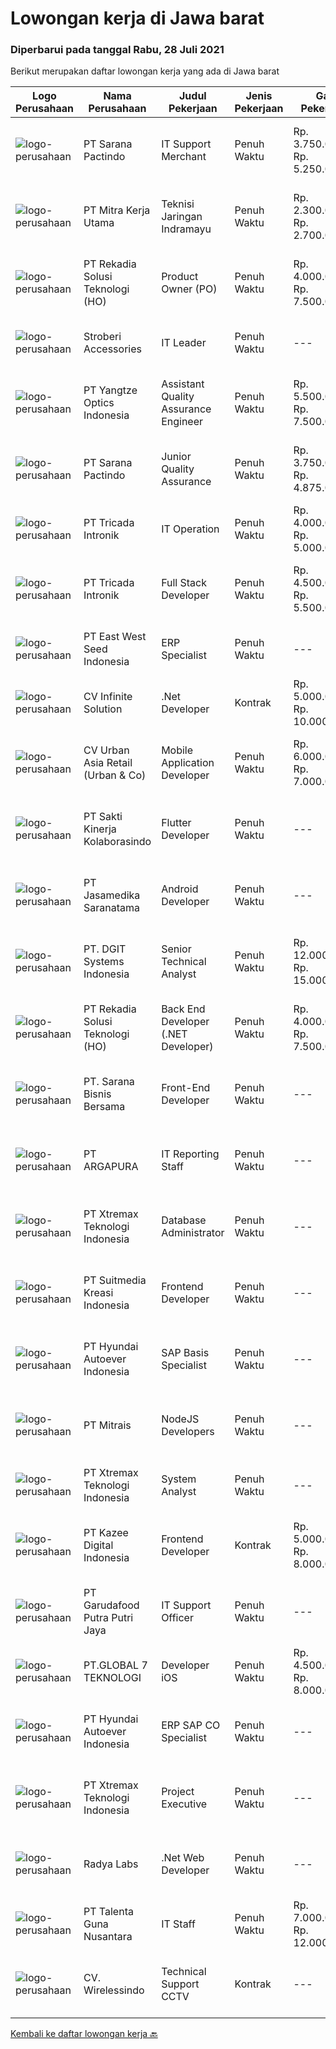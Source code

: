 
  # Lowongan kerja di Jawa barat

  ### Diperbarui pada tanggal Rabu, 28 Juli 2021

  Berikut merupakan daftar lowongan kerja yang ada di Jawa barat

  |Logo Perusahaan | Nama Perusahaan | Judul Pekerjaan | Jenis Pekerjaan | Gaji Pekerjaan | Lokasi | Deskripsi | Tanggal diunggah | Pranala |
  | -------------- | --------------- | --------------- | --------- | --------- | -------------- | ------- | ----------- | ----------- |
  |![logo-perusahaan](https://image-service-cdn.seek.com.au/98982338245954acade7338ecccff8adaf4bc449/ee4dce1061f3f616224767ad58cb2fc751b8d2dc)|PT Sarana Pactindo|IT Support Merchant|Penuh Waktu|Rp. 3.750.000-Rp. 5.250.000|Bandung|Persyaratan :  Lulusan SMK/D3 (Rekayasa Perangkat Lunak/Informatika sederajat sesuai dengan bidang IT) Terbiasa menggunakan OS Linux ( minimal Ubuntu...|Selasa, 27 Juli 2021|https://www.jobstreet.co.id/id/job/it-support-merchant-3586206?token=0~1769e6fd-d1dd-4f3e-ac9f-656533356423&sectionRank=1&jobId=jobstreet-id-job-3586206|
|![logo-perusahaan](https://image-service-cdn.seek.com.au/69d81c490d2371642ca2c0cace747efd527541cf/ee4dce1061f3f616224767ad58cb2fc751b8d2dc)|PT Mitra Kerja Utama|Teknisi Jaringan Indramayu|Penuh Waktu|Rp. 2.300.000-Rp. 2.700.000|Jawa Barat|WE'RE HIRING TEKNISI FIBER OPTIC !PT. Mitra Kerja Utama merupakan perusahaan yang bergerak di bidang Recruitment Consultant, saat ini salah satu klien...|Selasa, 27 Juli 2021|https://www.jobstreet.co.id/id/job/teknisi-jaringan-indramayu-3585980?token=0~1769e6fd-d1dd-4f3e-ac9f-656533356423&sectionRank=2&jobId=jobstreet-id-job-3585980|
|![logo-perusahaan](https://image-service-cdn.seek.com.au/37d31ec8b68451e9795e6b4ca33cebfafea51e4b/ee4dce1061f3f616224767ad58cb2fc751b8d2dc)|PT Rekadia Solusi Teknologi (HO)|Product Owner (PO)|Penuh Waktu|Rp. 4.000.000-Rp. 7.500.000|Bandung|Job Description: Responsible for running the project according to the timeline, budget &amp; scope of work Responsible for providing satisfactory...|Selasa, 27 Juli 2021|https://www.jobstreet.co.id/id/job/product-owner-po-3586412?token=0~1769e6fd-d1dd-4f3e-ac9f-656533356423&sectionRank=3&jobId=jobstreet-id-job-3586412|
|![logo-perusahaan](https://image-service-cdn.seek.com.au/a820a4ec18fa700b64dd07ed5de8304c789110ae/ee4dce1061f3f616224767ad58cb2fc751b8d2dc)|Stroberi Accessories|IT Leader|Penuh Waktu|---|Bandung|Deskripsi pekerjaan :-   Melakukan maintanance dan adminitrasi software &amp; hardware.-   Melakukan maintenance jaringan internet dan berkoordinasi...|Selasa, 27 Juli 2021|https://www.jobstreet.co.id/id/job/it-leader-3586389?token=0~1769e6fd-d1dd-4f3e-ac9f-656533356423&sectionRank=4&jobId=jobstreet-id-job-3586389|
|![logo-perusahaan](https://image-service-cdn.seek.com.au/752a6006745eaede66455386f7757e7d2ab4aa46/ee4dce1061f3f616224767ad58cb2fc751b8d2dc)|PT Yangtze Optics Indonesia|Assistant Quality Assurance Engineer|Penuh Waktu|Rp. 5.500.000-Rp. 7.500.000|Karawang|Requirement : Age maximum 30 Years old Having Education in Bachelor, major : science or equivalent Experience at least 2 years as Quality staff/...|Selasa, 27 Juli 2021|https://www.jobstreet.co.id/id/job/assistant-quality-assurance-engineer-3586716?token=0~1769e6fd-d1dd-4f3e-ac9f-656533356423&sectionRank=5&jobId=jobstreet-id-job-3586716|
|![logo-perusahaan](https://image-service-cdn.seek.com.au/98982338245954acade7338ecccff8adaf4bc449/ee4dce1061f3f616224767ad58cb2fc751b8d2dc)|PT Sarana Pactindo|Junior Quality Assurance|Penuh Waktu|Rp. 3.750.000-Rp. 4.875.000|Bandung|Kandidat harus memiliki setidaknya Gelar Sarjana di Ilmu Komputer/Teknologi Informasi atau setara. Setidaknya memiliki 1 tahun pengalaman dalam bidang...|Senin, 26 Juli 2021|https://www.jobstreet.co.id/id/job/junior-quality-assurance-3585159?token=0~1769e6fd-d1dd-4f3e-ac9f-656533356423&sectionRank=6&jobId=jobstreet-id-job-3585159|
|![logo-perusahaan](https://image-service-cdn.seek.com.au/f59ae2c18bc86d08afe0fb5316a394830659e2c6/ee4dce1061f3f616224767ad58cb2fc751b8d2dc)|PT Tricada Intronik|IT Operation|Penuh Waktu|Rp. 4.000.000-Rp. 5.000.000|Jakarta Raya|Responsibility: You will be responsible to provide technical support and maintain products’ on customer’s site. Your work hours will be based on...|Senin, 26 Juli 2021|https://www.jobstreet.co.id/id/job/it-operation-3585691?token=0~1769e6fd-d1dd-4f3e-ac9f-656533356423&sectionRank=7&jobId=jobstreet-id-job-3585691|
|![logo-perusahaan](https://image-service-cdn.seek.com.au/f59ae2c18bc86d08afe0fb5316a394830659e2c6/ee4dce1061f3f616224767ad58cb2fc751b8d2dc)|PT Tricada Intronik|Full Stack Developer|Penuh Waktu|Rp. 4.500.000-Rp. 5.500.000|Bandung|Deskripsi pekerjaan: Full stack Javascript Berpengalaman membuat RESTful API dengan Nodejs, Express js &amp; MySql Membuat web dengan ReactjS Membuat...|Selasa, 27 Juli 2021|https://www.jobstreet.co.id/id/job/full-stack-developer-3576183?token=0~1769e6fd-d1dd-4f3e-ac9f-656533356423&sectionRank=8&jobId=jobstreet-id-job-3576183|
|![logo-perusahaan](https://image-service-cdn.seek.com.au/c45923bb29ae0d03312d1402815f17d1f3f1bdf0/ee4dce1061f3f616224767ad58cb2fc751b8d2dc)|PT East West Seed Indonesia|ERP Specialist|Penuh Waktu|---|Purwakarta|Requirements: Bachelor’s degree in Computer Science, Computer Engineering, or relevant field. Minimum of 5 years’ experience in a similar role. Strong...|Rabu, 28 Juli 2021|https://www.jobstreet.co.id/id/job/erp-specialist-3586897?token=0~1769e6fd-d1dd-4f3e-ac9f-656533356423&sectionRank=9&jobId=jobstreet-id-job-3586897|
|![logo-perusahaan](https://image-service-cdn.seek.com.au/56b5c687b70921e14aef5f4e25daf5f16805eb94/ee4dce1061f3f616224767ad58cb2fc751b8d2dc)|CV Infinite Solution|.Net Developer|Kontrak|Rp. 5.000.000-Rp. 10.000.000|Jakarta Raya|Position: .Net Developer (Front End / Back End / Full Stack)Placement: Default = Remote / WFH, Onsite when neededWorks from home is our advantage,...|Selasa, 27 Juli 2021|https://www.jobstreet.co.id/id/job/net-developer-3576464?token=0~1769e6fd-d1dd-4f3e-ac9f-656533356423&sectionRank=10&jobId=jobstreet-id-job-3576464|
|![logo-perusahaan](https://image-service-cdn.seek.com.au/a3ae8b3c927ac864fea59ef9fe5e7f142e3eaddb/ee4dce1061f3f616224767ad58cb2fc751b8d2dc)|CV Urban Asia Retail (Urban & Co)|Mobile Application Developer|Penuh Waktu|Rp. 6.000.000-Rp. 7.000.000|Bogor|Kualifikasi: Pendidikan minimal D3 Informatika Pengalaman minimal 2 tahun yang dapat dibuktikan Portofolio yang dapat dibuktikan dari aplikasi yang...|Selasa, 27 Juli 2021|https://www.jobstreet.co.id/id/job/mobile-application-developer-3576658?token=0~1769e6fd-d1dd-4f3e-ac9f-656533356423&sectionRank=11&jobId=jobstreet-id-job-3576658|
|![logo-perusahaan](https://image-service-cdn.seek.com.au/7ded3c4df01898921296d29fdedea8e45c0ebef4/ee4dce1061f3f616224767ad58cb2fc751b8d2dc)|PT Sakti Kinerja Kolaborasindo|Flutter Developer|Penuh Waktu|---|Jawa Barat|Dapat bekerja dalam TIM Terbiasa dengan pemrograman mobile Berpengalaman dengan Flutter Memahami Source Control (Git dsj.) Pendidikan Minimal SMK...|Selasa, 27 Juli 2021|https://www.jobstreet.co.id/id/job/flutter-developer-3576256?token=0~1769e6fd-d1dd-4f3e-ac9f-656533356423&sectionRank=12&jobId=jobstreet-id-job-3576256|
|![logo-perusahaan](https://image-service-cdn.seek.com.au/7cdc071d90abd96b4cf7706a1694f0662aa509a1/ee4dce1061f3f616224767ad58cb2fc751b8d2dc)|PT Jasamedika Saranatama|Android Developer|Penuh Waktu|---|Bandung|Candidate must possess at least Diploma in Engineering (Computer/Telecommunication), Computer Science/Information Technology or equivalent. At least...|Selasa, 27 Juli 2021|https://www.jobstreet.co.id/id/job/android-developer-3586685?token=0~1769e6fd-d1dd-4f3e-ac9f-656533356423&sectionRank=13&jobId=jobstreet-id-job-3586685|
|![logo-perusahaan](https://image-service-cdn.seek.com.au/e93bc75036be941b9c3ff3a55670cb236457b0c4/ee4dce1061f3f616224767ad58cb2fc751b8d2dc)|PT. DGIT Systems Indonesia|Senior Technical Analyst|Penuh Waktu|Rp. 12.000.000-Rp. 15.000.000|Badung|About usDGIT is a specialist telecommunications software company based in Melbourne with staff in New Zealand, Indonesia and India...|Selasa, 27 Juli 2021|https://www.jobstreet.co.id/id/job/senior-technical-analyst-3586050?token=0~1769e6fd-d1dd-4f3e-ac9f-656533356423&sectionRank=14&jobId=jobstreet-id-job-3586050|
|![logo-perusahaan](https://image-service-cdn.seek.com.au/37d31ec8b68451e9795e6b4ca33cebfafea51e4b/ee4dce1061f3f616224767ad58cb2fc751b8d2dc)|PT Rekadia Solusi Teknologi (HO)|Back End Developer (.NET Developer)|Penuh Waktu|Rp. 4.000.000-Rp. 7.500.000|Bandung|Job Description Do development according to the test case Publish application according to the platform in the scope of development Synchronize...|Senin, 26 Juli 2021|https://www.jobstreet.co.id/id/job/back-end-developer-net-developer-3580244?token=0~1769e6fd-d1dd-4f3e-ac9f-656533356423&sectionRank=15&jobId=jobstreet-id-job-3580244|
|![logo-perusahaan](https://image-service-cdn.seek.com.au/ca762fc3af4e6179d7e80a762b4b3404851b6f46/ee4dce1061f3f616224767ad58cb2fc751b8d2dc)|PT. Sarana Bisnis Bersama|Front-End Developer|Penuh Waktu|---|Bandung|Mengembangkan Aplikasi Android bagian Front-End.Core : Berpengalaman dalam pengembangan Front-End Android menggunakan REACT-NATIVE Menguasai RESTFULL...|Senin, 26 Juli 2021|https://www.jobstreet.co.id/id/job/front-end-developer-3575761?token=0~1769e6fd-d1dd-4f3e-ac9f-656533356423&sectionRank=16&jobId=jobstreet-id-job-3575761|
|![logo-perusahaan](https://image-service-cdn.seek.com.au/c240c3b1c8f3c682f321ef9d3f60a16aa977c2e8/ee4dce1061f3f616224767ad58cb2fc751b8d2dc)|PT ARGAPURA|IT Reporting Staff|Penuh Waktu|---|Tangerang|Create and maintain ERP-related reports and create ERP support application programs. Monitor and troubleshooting related to computer hardware,...|Sabtu, 24 Juli 2021|https://www.jobstreet.co.id/id/job/it-reporting-staff-3584652?token=0~1769e6fd-d1dd-4f3e-ac9f-656533356423&sectionRank=17&jobId=jobstreet-id-job-3584652|
|![logo-perusahaan](https://image-service-cdn.seek.com.au/ce74a79d8ea261e54cdae65dc8035221535675cf/ee4dce1061f3f616224767ad58cb2fc751b8d2dc)|PT Xtremax Teknologi Indonesia|Database Administrator|Penuh Waktu|---|Bandung|As a Data Pioneer, you are trusted to guide other adventurers through the database jungle. You will have to supply, implement, and create databases to...|Sabtu, 24 Juli 2021|https://www.jobstreet.co.id/id/job/database-administrator-3584604?token=0~1769e6fd-d1dd-4f3e-ac9f-656533356423&sectionRank=18&jobId=jobstreet-id-job-3584604|
|![logo-perusahaan](https://image-service-cdn.seek.com.au/d1d6d9e7af7147dee7b7111b97e67641fcf252e0/ee4dce1061f3f616224767ad58cb2fc751b8d2dc)|PT Suitmedia Kreasi Indonesia|Frontend Developer|Penuh Waktu|---|Jakarta Raya|Role You will develop high-quality modern and responsive website Responsibilities Develop HTML prototype that is compatible to every browsers down to...|Rabu, 28 Juli 2021|https://www.jobstreet.co.id/id/job/frontend-developer-3586869?token=0~1769e6fd-d1dd-4f3e-ac9f-656533356423&sectionRank=19&jobId=jobstreet-id-job-3586869|
|![logo-perusahaan](https://image-service-cdn.seek.com.au/6b27c1b5e1627dbb544ef316ebb60f2e612d82bc/ee4dce1061f3f616224767ad58cb2fc751b8d2dc)|PT Hyundai Autoever Indonesia|SAP Basis Specialist|Penuh Waktu|---|Bekasi|Purpose of Position Responsible of SAP Applications operations, installation upgrade and support. Provide guidance and help to Team and Key Users...|Rabu, 28 Juli 2021|https://www.jobstreet.co.id/id/job/sap-basis-specialist-3586888?token=0~1769e6fd-d1dd-4f3e-ac9f-656533356423&sectionRank=20&jobId=jobstreet-id-job-3586888|
|![logo-perusahaan](https://image-service-cdn.seek.com.au/969b0c47f133a1e0155056a5d964c63953dd6304/ee4dce1061f3f616224767ad58cb2fc751b8d2dc)|PT Mitrais|NodeJS Developers|Penuh Waktu|---|Bali|Build your Career with Mitrais! We're urgently looking for experienced NodeJS Developers to be part of our team for an immediate start.Our client is a...|Minggu, 25 Juli 2021|https://www.jobstreet.co.id/id/job/nodejs-developers-3579307?token=0~1769e6fd-d1dd-4f3e-ac9f-656533356423&sectionRank=21&jobId=jobstreet-id-job-3579307|
|![logo-perusahaan](https://image-service-cdn.seek.com.au/ce74a79d8ea261e54cdae65dc8035221535675cf/ee4dce1061f3f616224767ad58cb2fc751b8d2dc)|PT Xtremax Teknologi Indonesia|System Analyst|Penuh Waktu|---|Bandung|As a Journey Architect, your band of adventurers relies on you to identify and analyze our clients’ requirements, before leading them on an expedition...|Sabtu, 24 Juli 2021|https://www.jobstreet.co.id/id/job/system-analyst-3584602?token=0~1769e6fd-d1dd-4f3e-ac9f-656533356423&sectionRank=22&jobId=jobstreet-id-job-3584602|
|![logo-perusahaan](https://image-service-cdn.seek.com.au/2f73f015009719a2a165513ea13522700ae23008/ee4dce1061f3f616224767ad58cb2fc751b8d2dc)|PT Kazee Digital Indonesia|Frontend Developer|Kontrak|Rp. 5.000.000-Rp. 8.000.000|Bandung|Kandidat harus memiliki setidaknya Gelar Sarjana di Teknik (Komputer/Telekomunikasi) atau setara Bahasa yang harus dimiliki: Bahasa Indonesia, English...|Senin, 26 Juli 2021|https://www.jobstreet.co.id/id/job/frontend-developer-3585342?token=0~1769e6fd-d1dd-4f3e-ac9f-656533356423&sectionRank=23&jobId=jobstreet-id-job-3585342|
|![logo-perusahaan](https://image-service-cdn.seek.com.au/71db14305c9e4791ce62f2ff8f2939ed051b63ee/ee4dce1061f3f616224767ad58cb2fc751b8d2dc)|PT Garudafood Putra Putri Jaya|IT Support Officer|Penuh Waktu|---|Bandung|Candidate must possess at least a Diploma, Bachelor's Degree, Computer Science/Information Technology or equivalent Required skill(s): software and...|Minggu, 25 Juli 2021|https://www.jobstreet.co.id/id/job/it-support-officer-3584626?token=0~1769e6fd-d1dd-4f3e-ac9f-656533356423&sectionRank=24&jobId=jobstreet-id-job-3584626|
|![logo-perusahaan](https://image-service-cdn.seek.com.au/dec83ab05bb65add349834a1f04c1733fc8f3171/ee4dce1061f3f616224767ad58cb2fc751b8d2dc)|PT.GLOBAL 7 TEKNOLOGI|Developer iOS|Penuh Waktu|Rp. 4.500.000-Rp. 8.000.000|Depok|Programmer/Developer iOS-Usia maksimal 35 Tahun Jujur Programmer non web Memiliki kemampuan pemograman aplikasi di produk Iphone,Ipad Bisa menggunakan...|Senin, 26 Juli 2021|https://www.jobstreet.co.id/id/job/developer-ios-3575792?token=0~1769e6fd-d1dd-4f3e-ac9f-656533356423&sectionRank=25&jobId=jobstreet-id-job-3575792|
|![logo-perusahaan](https://image-service-cdn.seek.com.au/6b27c1b5e1627dbb544ef316ebb60f2e612d82bc/ee4dce1061f3f616224767ad58cb2fc751b8d2dc)|PT Hyundai Autoever Indonesia|ERP SAP CO Specialist|Penuh Waktu|---|Bekasi|Purpose of PositionThis role sits within the ERP SAP team of Hyundai AutoEver, which encompasses the SAP SCM solutions respectively. As a CO...|Rabu, 28 Juli 2021|https://www.jobstreet.co.id/id/job/erp-sap-co-specialist-3586891?token=0~1769e6fd-d1dd-4f3e-ac9f-656533356423&sectionRank=26&jobId=jobstreet-id-job-3586891|
|![logo-perusahaan](https://image-service-cdn.seek.com.au/ce74a79d8ea261e54cdae65dc8035221535675cf/ee4dce1061f3f616224767ad58cb2fc751b8d2dc)|PT Xtremax Teknologi Indonesia|Project Executive|Penuh Waktu|---|Bandung|At Xtremax, our Project Executives are known as helmsman. Why? This is because they are at the helm of each project, always ready to steer our...|Sabtu, 24 Juli 2021|https://www.jobstreet.co.id/id/job/project-executive-3584606?token=0~1769e6fd-d1dd-4f3e-ac9f-656533356423&sectionRank=27&jobId=jobstreet-id-job-3584606|
|![logo-perusahaan](https://image-service-cdn.seek.com.au/ff23a19c0aee1ae3b8d68d8ab4c56af15deea686/ee4dce1061f3f616224767ad58cb2fc751b8d2dc)|Radya Labs|.Net Web Developer|Penuh Waktu|---|Bandung|Radya Labs saat ini mencari software engineer yang mampu mengembangkan aplikasi web yang fungsional dan bermanfaat. Posisi ini diharapkan untuk...|Selasa, 27 Juli 2021|https://www.jobstreet.co.id/id/job/net-web-developer-3576104?token=0~1769e6fd-d1dd-4f3e-ac9f-656533356423&sectionRank=28&jobId=jobstreet-id-job-3576104|
|![logo-perusahaan](https://image-service-cdn.seek.com.au/a0ba05a4c62f74dc0053c7d5be4b6b61a7c45e4d/ee4dce1061f3f616224767ad58cb2fc751b8d2dc)|PT Talenta Guna Nusantara|IT Staff|Penuh Waktu|Rp. 7.000.000-Rp. 12.000.000|Jakarta Raya|Administer &amp; maintain  Website &amp; all related Mobile &amp; Web services of the Company...|Jumat, 23 Juli 2021|https://www.jobstreet.co.id/id/job/it-staff-3584321?token=0~1769e6fd-d1dd-4f3e-ac9f-656533356423&sectionRank=29&jobId=jobstreet-id-job-3584321|
|![logo-perusahaan](https://image-service-cdn.seek.com.au/cc5e3996f12b98fbe0338dd74c252e1ec675421d/ee4dce1061f3f616224767ad58cb2fc751b8d2dc)|CV. Wirelessindo|Technical Support CCTV|Kontrak|---|Bogor|Kualifikasi : Lulusan SMK Tekhnik Komputer Jaringan (SMK TKJ) Bahasa yang harus dimiliki: Bahasa Indonesia Mampu Mengoprasikan Ms.Word, Ms.Excel...|Selasa, 27 Juli 2021|https://www.jobstreet.co.id/id/job/technical-support-cctv-3586607?token=0~1769e6fd-d1dd-4f3e-ac9f-656533356423&sectionRank=30&jobId=jobstreet-id-job-3586607|


  [Kembali ke daftar lowongan kerja 🔙](../README.md#daftar-lowongan-kerja)
  